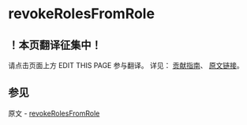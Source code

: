 # revokeRolesFromRole

## ！本页翻译征集中！

请点击页面上方 EDIT THIS PAGE 参与翻译。
详见：
[贡献指南]( https://github.com/JinMuInfo/MongoDB-Manual-zh/blob/master/CONTRIBUTING.md )、
[原文链接](  https://docs.mongodb.com/manual/reference/command/revokeRolesFromRole/  )。

## 参见

原文 - [revokeRolesFromRole]( https://docs.mongodb.com/manual/reference/command/revokeRolesFromRole/ )

